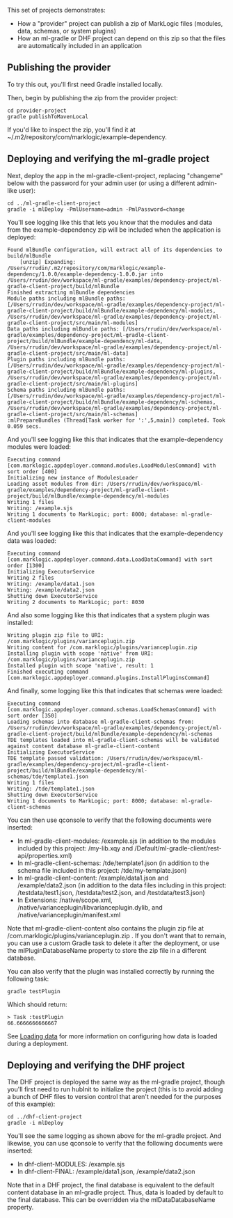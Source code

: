 This set of projects demonstrates:

- How a "provider" project can publish a zip of MarkLogic files (modules, data, schemas, or system plugins)
- How an ml-gradle or DHF project can depend on this zip so that the files are automatically included 
in an application

## Publishing the provider 

To try this out, you'll first need Gradle installed locally. 

Then, begin by publishing the zip from the provider project:

    cd provider-project
    gradle publishToMavenLocal

If you'd like to inspect the zip, you'll find it at ~/.m2/repository/com/marklogic/example-dependency.

## Deploying and verifying the ml-gradle project

Next, deploy the app in the ml-gradle-client-project, replacing "changeme" below with the password for your admin user 
(or using a different admin-like user):

    cd ../ml-gradle-client-project
    gradle -i mlDeploy -PmlUsername=admin -PmlPassword=change

You'll see logging like this that lets you know that the modules and data from the example-dependency zip 
will be included when the application is deployed:

```
Found mlBundle configuration, will extract all of its dependencies to build/mlBundle
    [unzip] Expanding: /Users/rrudin/.m2/repository/com/marklogic/example-dependency/1.0.0/example-dependency-1.0.0.jar into /Users/rrudin/dev/workspace/ml-gradle/examples/dependency-project/ml-gradle-client-project/build/mlBundle
Finished extracting mlBundle dependencies
Module paths including mlBundle paths: [/Users/rrudin/dev/workspace/ml-gradle/examples/dependency-project/ml-gradle-client-project/build/mlBundle/example-dependency/ml-modules, /Users/rrudin/dev/workspace/ml-gradle/examples/dependency-project/ml-gradle-client-project/src/main/ml-modules]
Data paths including mlBundle paths: [/Users/rrudin/dev/workspace/ml-gradle/examples/dependency-project/ml-gradle-client-project/build/mlBundle/example-dependency/ml-data, /Users/rrudin/dev/workspace/ml-gradle/examples/dependency-project/ml-gradle-client-project/src/main/ml-data]
Plugin paths including mlBundle paths: [/Users/rrudin/dev/workspace/ml-gradle/examples/dependency-project/ml-gradle-client-project/build/mlBundle/example-dependency/ml-plugins, /Users/rrudin/dev/workspace/ml-gradle/examples/dependency-project/ml-gradle-client-project/src/main/ml-plugins]
Schema paths including mlBundle paths: [/Users/rrudin/dev/workspace/ml-gradle/examples/dependency-project/ml-gradle-client-project/build/mlBundle/example-dependency/ml-schemas, /Users/rrudin/dev/workspace/ml-gradle/examples/dependency-project/ml-gradle-client-project/src/main/ml-schemas]
:mlPrepareBundles (Thread[Task worker for ':',5,main]) completed. Took 0.059 secs.
```

And you'll see logging like this that indicates that the example-dependency modules were loaded:

```
Executing command [com.marklogic.appdeployer.command.modules.LoadModulesCommand] with sort order [400]
Initializing new instance of ModulesLoader
Loading asset modules from dir: /Users/rrudin/dev/workspace/ml-gradle/examples/dependency-project/ml-gradle-client-project/build/mlBundle/example-dependency/ml-modules
Writing 1 files
Writing: /example.sjs
Writing 1 documents to MarkLogic; port: 8000; database: ml-gradle-client-modules
```

And you'll see logging like this that indicates that the example-dependency data was loaded:

```
Executing command [com.marklogic.appdeployer.command.data.LoadDataCommand] with sort order [1300]
Initializing ExecutorService 
Writing 2 files
Writing: /example/data1.json
Writing: /example/data2.json
Shutting down ExecutorService
Writing 2 documents to MarkLogic; port: 8030
```

And also some logging like this that indicates that a system plugin was installed:

```
Writing plugin zip file to URI: /com.marklogic/plugins/varianceplugin.zip
Writing content for /com.marklogic/plugins/varianceplugin.zip
Installing plugin with scope 'native' from URI: /com.marklogic/plugins/varianceplugin.zip
Installed plugin with scope 'native', result: 1
Finished executing command [com.marklogic.appdeployer.command.plugins.InstallPluginsCommand]
```

And finally, some logging like this that indicates that schemas were loaded:

```
Executing command [com.marklogic.appdeployer.command.schemas.LoadSchemasCommand] with sort order [350]
Loading schemas into database ml-gradle-client-schemas from: /Users/rrudin/dev/workspace/ml-gradle/examples/dependency-project/ml-gradle-client-project/build/mlBundle/example-dependency/ml-schemas
TDE templates loaded into ml-gradle-client-schemas will be validated against content database ml-gradle-client-content
Initializing ExecutorService 
TDE template passed validation: /Users/rrudin/dev/workspace/ml-gradle/examples/dependency-project/ml-gradle-client-project/build/mlBundle/example-dependency/ml-schemas/tde/template1.json
Writing 1 files
Writing: /tde/template1.json
Shutting down ExecutorService
Writing 1 documents to MarkLogic; port: 8000; database: ml-gradle-client-schemas
```

You can then use qconsole to verify that the following documents were inserted:

- In ml-gradle-client-modules: /example.sjs (in addition to the modules included by this project: /my-lib.xqy and /Default/ml-gradle-client/rest-api/properties.xml)
- In ml-gradle-client-schemas: /tde/template1.json (in addition to the schema file included in this project: /tde/my-template.json)
- In ml-gradle-client-content: /example/data1.json and /example/data2.json (in addition to the data files including 
in this project: /testdata/test1.json, /testdata/test2.json, and /testdata/test3.json)
- In Extensions: /native/scope.xml, /native/varianceplugin/libvarianceplugin.dylib, and /native/varianceplugin/manifest.xml 

Note that ml-gradle-client-content also contains the plugin zip file at /com.marklogic/plugins/varianceplugin.zip . If 
you don't want that to remain, you can use a custom Gradle task to delete it after the deployment, or use the 
mlPluginDatabaseName property to store the zip file in a different database.

You can also verify that the plugin was installed correctly by running the following task:

    gradle testPlugin
    
Which should return:

```
> Task :testPlugin
66.6666666666667
```

See [Loading data](https://github.com/marklogic/ml-app-deployer/wiki/Loading-data) for more
information on configuring how data is loaded during a deployment.


## Deploying and verifying the DHF project

The DHF project is deployed the same way as the ml-gradle project, though you'll first need to run hubInit to 
initialize the project (this is to avoid adding a bunch of DHF files to version control that aren't needed for
the purposes of this example):

    cd ../dhf-client-project
    gradle -i mlDeploy
    
You'll see the same logging as shown above for the ml-gradle project. And likewise, you can use qconsole
to verify that the following documents were inserted:

- In dhf-client-MODULES: /example.sjs
- In dhf-client-FINAL: /example/data1.json, /example/data2.json

Note that in a DHF project, the final database is equivalent to the default content database in an ml-gradle
project. Thus, data is loaded by default to the final database. This can be overridden via the 
mlDataDatabaseName property. 

